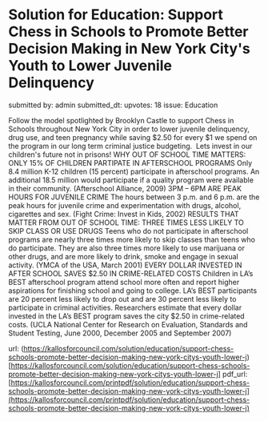 # Solution for Education: Support Chess in Schools to Promote Better Decision Making in New York City's Youth to Lower Juvenile Delinquency #

submitted by: admin
submitted_dt: 
upvotes: 18
issue: Education

Follow the model spotlighted by Brooklyn Castle to support Chess in Schools throughout New York City in order to lower juvenile delinquency, drug use, and teen pregnancy while saving $2.50 for every $1 we spend on the program in our long term criminal justice budgeting.  Lets invest in our children's future not in prisons!
WHY OUT OF SCHOOL TIME MATTERS:
ONLY 15% OF CHILDREN PARTIPATE IN AFTERSCHOOL PROGRAMS
Only 8.4 million K-12 children (15 percent) participate in afterschool programs. An additional 18.5 million would participate if a quality program were available in their community. (Afterschool Alliance, 2009)
3PM – 6PM ARE PEAK HOURS FOR JUVENILE CRIME
The hours between 3 p.m. and 6 p.m. are the peak hours for juvenile crime and experimentation with drugs, alcohol, cigarettes and sex. (Fight Crime: Invest in Kids, 2002)
RESULTS THAT MATTER FROM OUT OF SCHOOL TIME:
THREE TIMES LESS LIKELY TO SKIP CLASS OR USE DRUGS
Teens who do not participate in afterschool programs are nearly three times more likely to skip classes than teens who do participate. They are also three times more likely to use marijuana or other drugs, and are more likely to drink, smoke and engage in sexual activity. (YMCA of the USA, March 2001)
EVERY DOLLAR INVESTED IN AFTER SCHOOL SAVES $2.50 IN CRIME-RELATED COSTS
Children in LA’s BEST afterschool program attend school more often and report higher aspirations for finishing school and going to college. LA’s BEST participants are 20 percent less likely to drop out and are 30 percent less likely to participate in criminal activities. Researchers estimate that every dollar invested in the LA’s BEST program saves the city $2.50 in crime-related costs. (UCLA National Center for Research on Evaluation, Standards and Student Testing, June 2000, December 2005 and September 2007)

url: (https://kallosforcouncil.com/solution/education/support-chess-schools-promote-better-decision-making-new-york-citys-youth-lower-j)[https://kallosforcouncil.com/solution/education/support-chess-schools-promote-better-decision-making-new-york-citys-youth-lower-j]
pdf_url: [https://kallosforcouncil.com/printpdf/solution/education/support-chess-schools-promote-better-decision-making-new-york-citys-youth-lower-j](https://kallosforcouncil.com/printpdf/solution/education/support-chess-schools-promote-better-decision-making-new-york-citys-youth-lower-j)